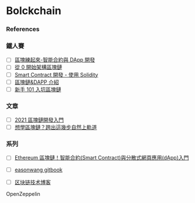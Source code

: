 # Bolckchain

### References

### 鐵人賽

- [ ] [區塊練起來-智能合約與 DApp 開發](https://ithelp.ithome.com.tw/users/20119338/ironman/2150)
- [ ] [從 0 開始架構區塊鏈](https://ithelp.ithome.com.tw/users/20119982/ironman/2255?sc=iThelpFB&fbclid=IwAR3UOREtehCRwnRkRl_WrGNphS6uyz_gYpkstk-T909FNBORwkBeI80HNZU)
- [ ] [Smart Contract 開發 - 使用 Solidity](https://ithelp.ithome.com.tw/users/20092025/ironman/1759)
- [ ] [區塊鏈&DAPP 介紹](https://ithelp.ithome.com.tw/users/20092379/ironman/4296)
- [ ] [新手 101 入坑區塊鏈](https://ithelp.ithome.com.tw/users/20127608/ironman/3292)

### 文章

- [ ] [2021 區塊鏈開發入門](https://medium.com/taipei-ethereum-meetup/2021-%E5%8D%80%E5%A1%8A%E9%8F%88%E9%96%8B%E7%99%BC%E5%85%A5%E9%96%80-e3a956ca8c97)
- [ ] [想學區塊鏈？跨出這幾步自然上軌道](https://guenterchao.medium.com/%E5%8D%80%E5%A1%8A%E9%8F%88%E7%A8%8B%E8%A8%AD%E5%AD%B8%E7%BF%92%E5%9C%B0%E5%9C%96%E8%88%87%E8%B3%87%E6%BA%90-a4a63d56365c)

### 系列

- [ ] [Ethereum 區塊鏈！智能合約(Smart Contract)與分散式網頁應用(dApp)入門](https://gasolin.gitbooks.io/learn-ethereum-dapp/content/)
- [ ] [easonwang gitbook](https://easonwang.gitbook.io/blockchain/)
- [ ] [区块链技术博客](https://me.tryblockchain.org/index.html)


OpenZeppelin